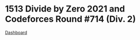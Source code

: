 # 1513 Divide by Zero 2021 and Codeforces Round #714 (Div. 2)
[Dashboard](https://codeforces.com/contest/1513)
